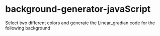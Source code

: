 # background-generator-javaScript
Select two different colors and generate the Linear_gradian code for the following background
